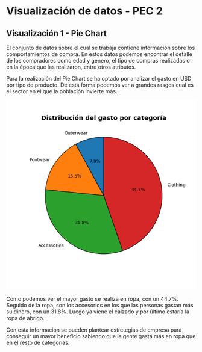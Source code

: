 # Visualización de datos - PEC 2
## Visualización 1 - Pie Chart

El conjunto de datos sobre el cual se trabaja contiene información sobre los comportamientos de compra. En estos datos podemos encontrar el detalle de los compradores como edad y genero, el tipo de compras realizadas o en la época que las realizaron, entre otros atributos.

Para la realización del Pie Chart se ha optado por analizar el gasto en USD por tipo de producto. De esta forma podemos ver a grandes rasgos cual es el sector en el que la población invierte más.

![Pie Chart con la distribución de las compras por tipo de producto](Pie_chart.png)

Como podemos ver el mayor gasto se realiza en ropa, con un 44.7%. Seguido de la ropa, son los accesorios en los que las personas gastan más su dinero, con un 31.8%. Luego ya viene el calzado y por último estaría la ropa de abrigo.

Con esta información se pueden plantear estretegias de empresa para conseguir un mayor beneficio sabiendo que la gente gasta más en ropa que en el resto de categorías.